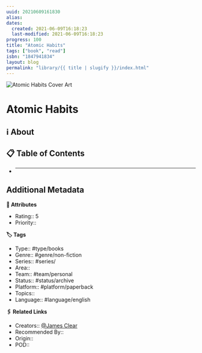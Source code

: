 ```yaml
---
uuid: 20210609161830
alias:
dates:
  created: 2021-06-09T16:18:23
  last-modified: 2021-06-09T16:18:23
progress: 100
title: "Atomic Habits"
tags: ["book", "read"]
isbn: "1847941834"
layout: blog
permalink: "library/{{ title | slugify }}/index.html"
---
```


![Atomic Habits Cover Art](https://i.gr-assets.com/images/S/compressed.photo.goodreads.com/books/1539225511l/33154385._SY475_.jpg)

# Atomic Habits

## ℹ️ About

## 📋 Table of Contents

- ***

## Additional Metadata

**🧰 Attributes**

- Rating:: 5
- Priority::

**🏷 Tags**

- Type:: #type/books
- Genre:: #genre/non-fiction
- Series:: #series/
- Area::
- Team:: #team/personal
- Status:: #status/archive
- Platform:: #platform/paperback
- Topics::
- Language:: #language/english

**🖇️ Related Links**

- Creators:: [@James Clear](🧔%20Private/People/@James%20Clear.md)
- Recommended By::
- Origin::
- POD::
